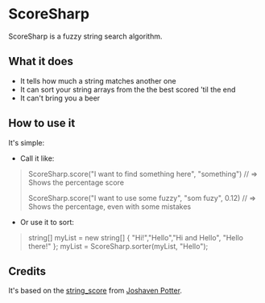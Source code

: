 # ScoreSharp

ScoreSharp is a fuzzy string search algorithm.

## What it does

 * It tells how much a string matches another one
 * It can sort your string arrays from the the best scored 'til the end
 * It can't bring you a beer

## How to use it

It's simple:

 * Call it like:

>	ScoreSharp.score("I want to find something here", "something") // => Shows the percentage score
> 
>	ScoreSharp.score("I want to use some fuzzy", "som fuzy", 0.12) // => Shows the percentage, even with some mistakes
> 

 * Or use it to sort:

> 
>	string[] myList = new string[] { "Hi!","Hello","Hi and Hello", "Hello there!" };
>	myList = ScoreSharp.sorter(myList, "Hello");
> 

## Credits

It's based on the [string_score](https://github.com/joshaven/string_score) from [Joshaven Potter](https://github.com/joshaven/).


